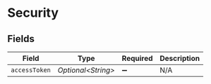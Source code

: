# Security


## Fields

| Field               | Type                | Required            | Description         |
| ------------------- | ------------------- | ------------------- | ------------------- |
| `accessToken`       | *Optional\<String>* | :heavy_minus_sign:  | N/A                 |